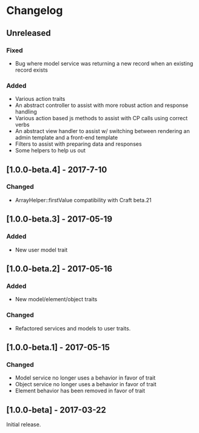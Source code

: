 Changelog
=========

## Unreleased
### Fixed
- Bug where model service was returning a new record when an existing record exists

### Added
- Various action traits
- An abstract controller to assist with more robust action and response handling
- Various action based js methods to assist with CP calls using correct verbs
- An abstract view handler to assist w/ switching between rendering an admin template and a front-end template
- Filters to assist with preparing data and responses
- Some helpers to help us out

## [1.0.0-beta.4] - 2017-7-10
### Changed
- ArrayHelper::firstValue compatibility with Craft beta.21

## [1.0.0-beta.3] - 2017-05-19
### Added
- New user model trait
 
## [1.0.0-beta.2] - 2017-05-16
### Added
- New model/element/object traits
 
### Changed
- Refactored services and models to user traits.
 
## [1.0.0-beta.1] - 2017-05-15

### Changed
- Model service no longer uses a behavior in favor of trait
- Object service no longer uses a behavior in favor of trait
- Element behavior has been removed in favor of trait

## [1.0.0-beta] - 2017-03-22

Initial release.
